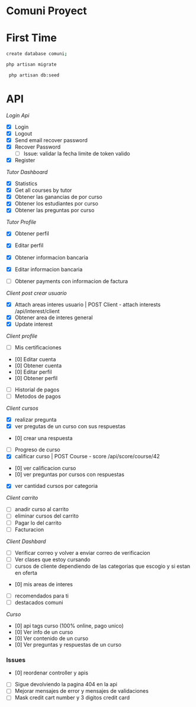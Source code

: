 # Comuni Proyect

# First Time

```sh
create database comuni;
```

```sh
php artisan migrate
```

```sh
 php artisan db:seed
```

# API

_Login Api_

-   [x] Login
-   [x] Logout
-   [x] Send email recover password
-   [x] Recover Password
    -   [ ] Issue: validar la fecha limite de token valido
-   [x] Register

_Tutor Dashboard_

-   [x] Statistics
-   [x] Get all courses by tutor
-   [x] Obtener las ganancias de por curso
-   [x] Obtener los estudiantes por curso
-   [x] Obtener las preguntas por curso

_Tutor Profile_

-   [x] Obtener perfil
-   [x] Editar perfil
-   [x] Obtener informacion bancaria
-   [x] Editar informacion bancaria
-   [ ] Obtener payments con informacion de factura


_Client post crear usuario_
-   [x] Attach areas interes usuario | POST Client - attach interests /api/interest/client
-   [x] Obtener area de interes general
-   [x] Update interest

_Client profile_

- [ ] Mis certificaciones
- [0] Editar cuenta
- [0] Obtener cuenta
- [0] Editar perfil
- [0] Obtener perfil
- [ ] Historial de pagos
- [ ] Metodos de pagos

_Client cursos_
-   [x] realizar pregunta
-   [x] ver pregutas de un curso con sus respuestas
-   [0] crear una respuesta
-   [ ] Progreso de curso
-   [x] calificar curso | POST Course - score /api/score/course/42
-   [0] ver calificacion curso
-   [0] ver preguntas por cursos con respuestas
-   [x] ver cantidad cursos por categoria

_Client carrito_

-   [ ] anadir curso al carrito
-   [ ] eliminar cursos del carrito
-   [ ] Pagar lo del carrito
-   [ ] Facturacion

_Client Dashbard_

-   [ ] Verificar correo y volver a enviar correo de verificacion 
-   [ ] Ver clases que estoy cursando
-   [ ] cursos de cliente dependiendo de las categorias que escogio y si estan en oferta
-   [0] mis areas de interes
-   [ ] recomendados para ti
-   [ ] destacados comuni

_Curso_

- [0] api tags curso (100% online, pago unico)
- [0] Ver info de un curso
- [0] Ver contenido de un curso
- [0] Ver preguntas y respuestas de un curso

### Issues

- [0] reordenar controller y apis
- [ ] Sigue devolviendo la pagina 404 en la api
- [ ] Mejorar mensajes de error y mensajes de validaciones
- [ ] Mask credit cart number y 3 digitos credit card  
